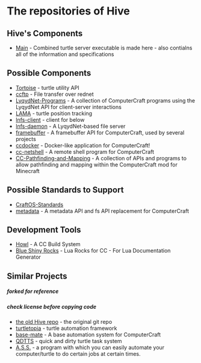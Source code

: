 # The repositories of Hive
## Hive's Components
* [Main](https://github.com/CC-Hive/Main) - Combined turtle server executable is made here - also contialns all of the information and specifications


## Possible Components
* [Tortoise](http://www.computercraft.info/forums2/index.php?/topic/26072-) - turtle utility API
* [ccftp](http://www.computercraft.info/forums2/index.php?/topic/26849-) - File transfer over rednet
* [LyqydNet-Programs](https://github.com/lyqyd/LyqydNet-Programs) - A collection of ComputerCraft programs using the LyqydNet API for client-server interactions
* [LAMA](https://github.com/KingofGamesYami/LAMA) - turtle position tracking
* [lnfs-client](https://github.com/lyqyd/lnfs-client) - client for below
* [lnfs-daemon](https://github.com/lyqyd/lnfs-daemon) - A LyqydNet-based file server
* [framebuffer](https://github.com/lyqyd/framebuffer) - A framebuffer API for ComputerCraft, used by several projects
* [ccdocker](https://github.com/jaredallard/ccdocker) - Docker-like application for ComputerCraft!
* [cc-netshell](https://github.com/lyqyd/cc-netshell) - A remote shell program for ComputerCraft
* [CC-Pathfinding-and-Mapping](https://github.com/blunty666/CC-Pathfinding-and-Mapping) - A collection of APIs and programs to allow pathfinding and mapping within the ComputerCraft mod for Minecraft

## Possible Standards to Support
* [CraftOS-Standards](https://github.com/oeed/CraftOS-Standards)
* [metadata](https://github.com/lyqyd/metadata) - A metadata API and fs API replacement for ComputerCraft

## Development Tools
* [Howl](https://github.com/SquidDev-CC/Howl) - A CC Build System
* [Blue Shiny Rocks](https://github.com/SquidDev-CC/Blue-Shiny-Rocks) - Lua Rocks for CC - For Lua Documentation Generator

## Similar Projects
##### forked for reference
##### check license before copying code
* [the old Hive repo](https://github.com/lupus590/CC-Hive_moved-see-readme/tree/master.old) - the original git repo
* [turtletopia](https://github.com/lyqyd/turtletopia) - turtle automation framework
* [base-mate](https://github.com/lyqyd/base-mate) - A base automation system for ComputerCraft
* [QDTTS](https://github.com/QBFreak/QDTTS) - quick and dirty turtle task system
* [A.S.S.](https://github.com/Lignumm/CCJam-2015) - a program with which you can easily automate your computer/turtle to do certain jobs at certain times.
